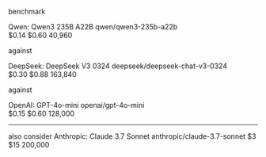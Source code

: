 benchmark 

Qwen: Qwen3 235B A22B
qwen/qwen3-235b-a22b	
$0.14
$0.60
40,960

against

DeepSeek: DeepSeek V3 0324
deepseek/deepseek-chat-v3-0324	
$0.30
$0.88
163,840

against

OpenAI: GPT-4o-mini
openai/gpt-4o-mini	
$0.15
$0.60
128,000

----

also consider
Anthropic: Claude 3.7 Sonnet
anthropic/claude-3.7-sonnet	
$3
$15
200,000